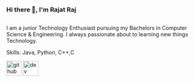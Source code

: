 ### Hi there 👋, I'm Rajat Raj
![]( )

I am a junior Technology Enthusiast pursuing my Bachelors in Computer Science & Engineering.
I always passionate about to learning new things Technology.

Skills: Java, Python, C++,C

[<img src='https://cdn.jsdelivr.net/npm/simple-icons@3.0.1/icons/github.svg' alt='github' height='40'>](https://github.com/rajatraj369)  [<img src='https://cdn.jsdelivr.net/npm/simple-icons@3.0.1/icons/dev-dot-to.svg' alt='dev' height='40'>](https://dev.to/https://dev.to/rajatraj)  

